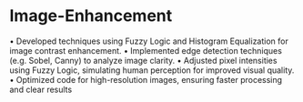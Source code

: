 # Image-Enhancement
 • Developed techniques using Fuzzy Logic and Histogram Equalization for image contrast enhancement.
 • Implemented edge detection techniques (e.g. Sobel, Canny) to analyze image clarity.
 • Adjusted pixel intensities using Fuzzy Logic, simulating human perception for improved visual quality.
 • Optimized code for high-resolution images, ensuring faster processing and clear results
